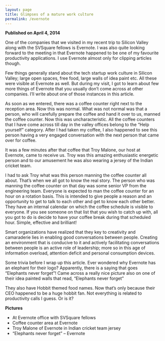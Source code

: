 ```yaml
---
layout: page
title: Glimpses of a mature work culture
permalink: /evernote
---
```


**Published on April 4, 2014**

One of the companies that we visited in my recent trip to Silicon Valley along with the SVSquare fellows is Evernote. I was also quite looking forward to the meeting in that Evernote happened to be one of my favourite productivity applications. I use Evernote almost only for clipping articles though.

Few things generally stand about the tech startup work culture in Silicon Valley; large open spaces, free food, large walls of idea paint etc. All these were visible at Evernote as well. But during my visit, I got to learn about few more things of Evernote that you usually don’t come across at other companies. I’ll write about one of those instances in this article.

As soon as we entered, there was a coffee counter right next to the reception area. Now this was normal. What was not normal was that a person, who will carefully prepare the coffee and hand it over to us, manned the coffee counter. Now this was uncharacteristic. All the coffee counters that I have come across till day in the valley offices belong to the “Help yourself” category. After I had taken my coffee, I also happened to see this person having a very engaged conversation with the next person that came over for coffee.

It was a few minutes after that coffee that Troy Malone, our host at Evernote, came to receive us. Troy was this amazing enthusiastic energetic person and to our amusement he was also wearing a jersey of the Indian cricket team.

I had to ask Troy what was this person manning the coffee counter all about. That’s when we all got to know the real story. The person who was manning the coffee counter on that day was some senior VP from the engineering team. Everyone is expected to man the coffee counter for an hour on a rotation basis. This is intended to give people a reason and an opportunity to get to talk to each other and get to know each other better. They have an internal calendar on which the coffee schedule is visible to everyone. If you see someone on that list that you wish to catch up with, all you got to do is decide to have your coffee break during that scheduled hour. Simple, effective and brilliant!

Smart organizations have realized that they key to creativity and camaraderie lies in enabling good conversations between people. Creating an environment that is conducive to it and actively facilitating conversations between people is an active role of leadership; more so in this age of information overload, attention deficit and personal consumption devices.

Some trivia before I wrap up this article. Ever wondered why Evernote has an elephant for their logo? Apparently, there is a saying that goes “Elephants never forget”! Came across a really nice picture also on one of their idea painted walls that read, “Elephants never forget”

They also have Hobbit themed food names. Now that’s only because their CEO happened to be a huge hobbit fan. Not everything is related to productivity calls I guess. Or is it?

**Pictures**
- At Evernote office with SVSquare fellows
- Coffee counter area at Evernote
- Troy Malone of Evernote in Indian cricket team jersey
- “Elephants never forget” – Evernote
